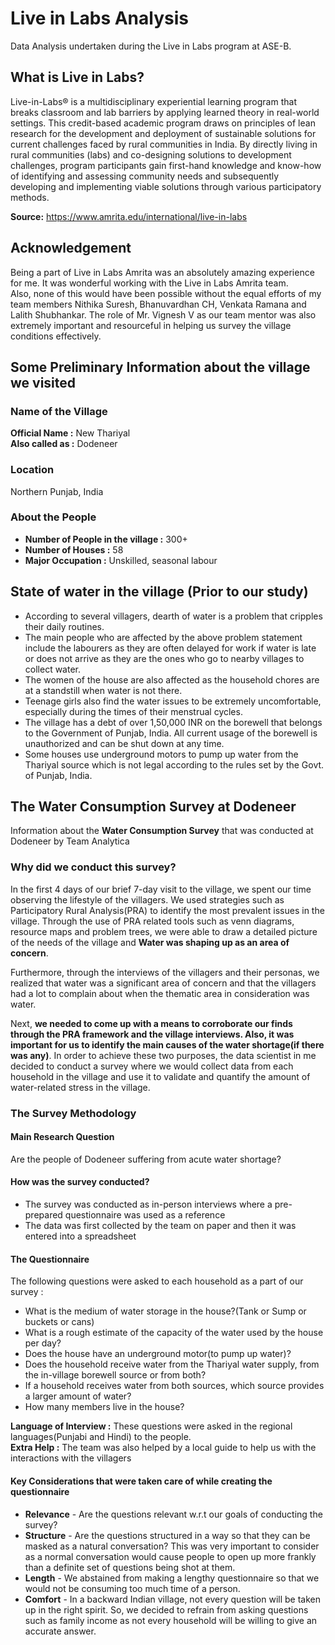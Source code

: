 # Live in Labs Analysis
Data Analysis undertaken during the Live in Labs program at ASE-B.

## What is Live in Labs?
Live-in-Labs® is a multidisciplinary experiential learning program that breaks classroom and lab barriers by applying learned theory in real-world settings. This credit-based academic program draws on principles of lean research for the development and deployment of sustainable solutions for current challenges faced by rural communities in India. By directly living in rural communities (labs) and co-designing solutions to development challenges, program participants gain first-hand knowledge and know-how of identifying and assessing community needs and subsequently developing and implementing viable solutions through various participatory methods.

**Source:**  https://www.amrita.edu/international/live-in-labs

## Acknowledgement
Being a part of Live in Labs Amrita was an absolutely amazing experience for me. It was wonderful working with the Live in Labs Amrita team.<br>
Also, none of this would have been possible without the equal efforts of my team members Nithika Suresh, Bhanuvardhan CH, Venkata Ramana and Lalith Shubhankar. The role of Mr. Vignesh V as our team mentor was also extremely important and resourceful in helping us survey the village conditions effectively.

## Some Preliminary Information about the village we visited

### Name of the Village
**Official Name :** New Thariyal
<br>
**Also called as :** Dodeneer

### Location
Northern Punjab, India

### About the People
* **Number of People in the village :** 300+
* **Number of Houses :** 58
* **Major Occupation :** Unskilled, seasonal labour

## State of water in the village (Prior to our study)
* According to several villagers, dearth of water is a problem that cripples their daily routines.
* The main people who are affected by the above problem statement include the labourers as they are often delayed for work if water is late or does not arrive as they are the ones who go to nearby villages to collect water.
* The women of the house are also affected as the household chores are at a standstill when water is not there.
* Teenage girls also find the water issues to be extremely uncomfortable, especially during the times of their menstrual cycles.
* The village has a debt of over 1,50,000 INR on the borewell that belongs to the Government of Punjab, India. All current usage of the borewell is unauthorized and can be shut down at any time. 
* Some houses use underground motors to pump up water from the Thariyal source which is not legal according to the rules set by the Govt. of Punjab, India.

## The Water Consumption Survey at Dodeneer
Information about the **Water Consumption Survey** that was conducted at Dodeneer by Team Analytica

### Why did we conduct this survey?
In the first 4 days of our brief 7-day visit to the village, we spent our time observing the lifestyle of the villagers. We used strategies such as Participatory Rural Analysis(PRA) to identify the most prevalent issues in the village. Through the use of PRA related tools such as venn diagrams, resource maps and problem trees, we 
were able to draw a detailed picture of the needs of the village and **Water was shaping up as an area of concern**.<br>

Furthermore, through the interviews of the villagers and their personas, we realized that water was a significant area of concern and that the villagers had a lot to complain about when the thematic area in consideration was water.<br>

Next, **we needed to come up with a means to corroborate our finds through the PRA framework and the village interviews. Also, it was important for us to identify the main causes of the water shortage(if there was any)**. In order to achieve these two purposes, the data scientist in me decided to conduct a survey where we would collect data from each household in the village and use it to validate and quantify the amount of water-related stress in the village.

### The Survey Methodology

#### Main Research Question
Are the people of Dodeneer suffering from acute water shortage?

#### How was the survey conducted?
* The survey was conducted as in-person interviews where a pre-prepared questionnaire was used as a reference
* The data was first collected by the team on paper and then it was entered into a spreadsheet

#### The Questionnaire
The following questions were asked to each household as a part of our survey :
* What is the medium of water storage in the house?(Tank or Sump or buckets or cans)
* What is a rough estimate of the capacity of the water used by the house per day?
* Does the house have an underground motor(to pump up water)?
* Does the household receive water from the Thariyal water supply, from the in-village borewell source or from both?
* If a household receives water from both sources, which source provides a larger amount of water?
* How many members live in the house?

**Language of Interview :** These questions were asked in the regional languages(Punjabi and Hindi) to the people.<br>
**Extra Help :** The team was also helped by a local guide to help us with the interactions with the villagers

#### Key Considerations that were taken care of while creating the questionnaire
* **Relevance** - Are the questions relevant w.r.t our goals of conducting the survey?
* **Structure** - Are the questions structured in a way so that they can be masked as a natural conversation? This was very important to consider as a normal conversation would cause people to open up more frankly than a definite set of questions being shot at them.
* **Length** - We abstained from making a lengthy questionnaire so that we would not be consuming too much time of a person.
* **Comfort** - In a backward Indian village, not every question will be taken up in the right spirit. So, we decided to refrain from asking questions such as family income as not every household will be willing to give an accurate answer.
